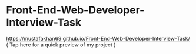 # Front-End-Web-Developer-Interview-Task

https://mustafakhan69.github.io/Front-End-Web-Developer-Interview-Task/ ( Tap here for a quick preview of my project )
